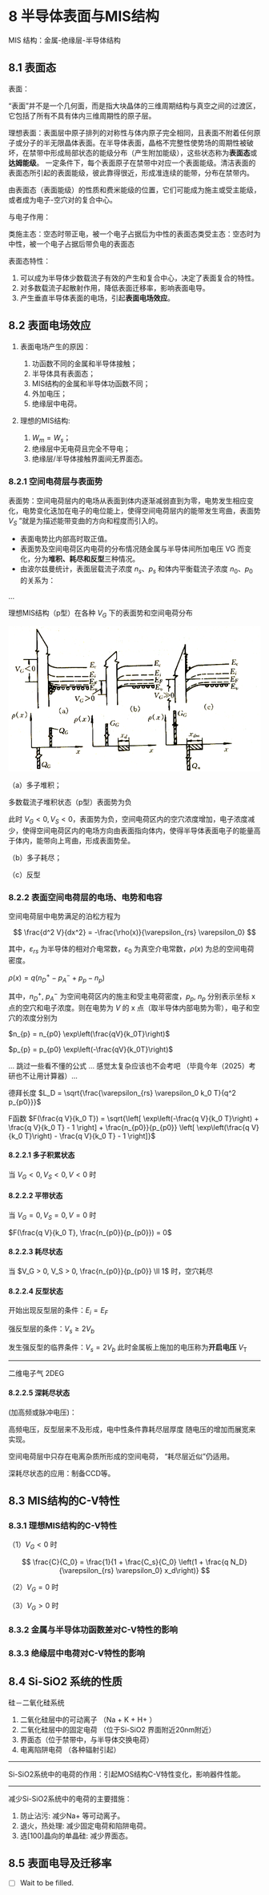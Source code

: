 # 8 半导体表面与MIS结构

MIS 结构：金属-绝缘层-半导体结构

## 8.1 表面态

表面：

“表面”并不是一个几何面，而是指大块晶体的三维周期结构与真空之间的过渡区，它包括了所有不具有体内三维周期性的原子层。

理想表面：表面层中原子排列的对称性与体内原子完全相同，且表面不附着任何原子或分子的半无限晶体表面。在半导体表面，晶格不完整性使势场的周期性被破坏，在禁带中形成局部状态的能级分布（产生附加能级），这些状态称为**表面态**或**达姆能级**。
一定条件下，每个表面原子在禁带中对应一个表面能级。清洁表面的表面态所引起的表面能级，彼此靠得很近，形成准连续的能带，分布在禁带内。

由表面态（表面能级）的性质和费米能级的位置，它们可能成为施主或受主能级，或者成为电子-空穴对的复合中心。

与电子作用：

类施主态：空态时带正电，被一个电子占据后为中性的表面态类受主态：空态时为中性，被一个电子占据后带负电的表面态

表面态特性：

1. 可以成为半导体少数载流子有效的产生和复合中心，决定了表面复合的特性。
2. 对多数载流子起散射作用，降低表面迁移率，影响表面电导。
3. 产生垂直半导体表面的电场，引起**表面电场效应**。

## 8.2 表面电场效应

1. 表面电场产生的原因：
   1. 功函数不同的金属和半导体接触；
   2. 半导体具有表面态；
   3. MIS结构的金属和半导体功函数不同；
   4. 外加电压；
   5. 绝缘层中电荷。

2. 理想的MIS结构:
   1. $W_{m} = W_{s}$；
   2. 绝缘层中无电荷且完全不导电；
   3. 绝缘层/半导体接触界面间无界面态。

### 8.2.1 空间电荷层与表面势

表面势：空间电荷层内的电场从表面到体内逐渐减弱直到为零，电势发生相应变化，电势变化迭加在电子的电位能上，使得空间电荷层内的能带发生弯曲，表面势 $V_{S}$ ”就是为描述能带变曲的方向和程度而引入的。

* 表面电势比内部高时取正值。
* 表面势及空间电荷区内电荷的分布情况随金属与半导体间所加电压 VG 而变化，分为**堆积、耗尽和反型**三种情况。
* 由波尔兹曼统计，表面层载流子浓度 $n_s$、$p_s$ 和体内平衡载流子浓度 $n_0$、$p_0$ 的关系为：

$\dots$

理想MIS结构（p型）在各种 $V_G$ 下的表面势和空间电荷分布

![alt text](../assets/978-7121381843-image-8-5.png)

（a）多子堆积；

多数载流子堆积状态（p型）表面势为负

此时 $V_G < 0, V_S < 0$，表面势为负，空间电荷区内的空穴浓度增加，电子浓度减少，使得空间电荷区内的电场方向由表面指向体内，使得半导体表面电子的能量高于体内，能带向上弯曲，形成表面势垒。

（b）多子耗尽；

（c）反型

### 8.2.2 表面空间电荷层的电场、电势和电容

空间电荷层中电势满足的泊松方程为

$$
\frac{d^2 V}{dx^2} = -\frac{\rho(x)}{\varepsilon_{rs} \varepsilon_0}
$$

其中，$\varepsilon_{rs}$ 为半导体的相对介电常数，$\varepsilon_0$ 为真空介电常数，$\rho(x)$ 为总的空间电荷密度。

$\rho(x) = q(n_D^+ - p_A^- + p_p - n_p)$

其中，$n_D^+$, $p_A^-$ 为空间电荷区内的施主和受主电荷密度，$p_p$, $n_p$ 分别表示坐标 x 点的空穴和电子浓度。则在电势为 $V$ 的 x 点（取半导体内部电势为零），电子和空穴的浓度分别为

$n_{p} = n_{p0} \exp\left(\frac{qV}{k_0T}\right)$

$p_{p} = p_{p0} \exp\left(-\frac{qV}{k_0T}\right)$

... 跳过一些看不懂的公式 ... 感觉太复杂应该也不会考吧 （毕竟今年（2025）考研也不让用计算器）...

德拜长度 $L_D = \sqrt{\frac{\varepsilon_{rs} \varepsilon_0 k_0 T}{q^2 p_{p0}}}$

F函数 $F(\frac{q V}{k_0 T}) = \sqrt{\left[ \exp\left(-\frac{q V}{k_0 T}\right) + \frac{q V}{k_0 T} - 1 \right] + \frac{n_{p0}}{p_{p0}} \left[ \exp\left(\frac{q V}{k_0 T}\right) - \frac{q V}{k_0 T} - 1 \right]}$

#### 8.2.2.1 多子积累状态

当 $V_G < 0, V_S < 0, V < 0$ 时

#### 8.2.2.2 平带状态

当 $V_G = 0, V_S = 0, V = 0$ 时

$F(\frac{q V}{k_0 T}, \frac{n_{p0}}{p_{p0}}) = 0$

#### 8.2.2.3 耗尽状态

当 $V_G > 0, V_S > 0, \frac{n_{p0}}{p_{p0}} \ll 1$ 时，空穴耗尽

#### 8.2.2.4 反型状态

开始出现反型层的条件：$E_i = E_F$

强反型层的条件：$V_s \geq 2 V_b$

发生强反型的临界条件：$V_s = 2 V_b$ 此时金属板上施加的电压称为**开启电压** $V_{\text{T}}$

---

二维电子气 2DEG

#### 8.2.2.5 深耗尽状态

(加高频或脉冲电压)：

高频电压，反型层来不及形成，电中性条件靠耗尽层厚度 随电压的增加而展宽来实现。

空间电荷层中只存在电离杂质所形成的空间电荷， “耗尽层近似”仍适用。

深耗尽状态的应用：制备CCD等。

## 8.3 MIS结构的C-V特性

### 8.3.1 理想MIS结构的C-V特性

（1）$V_G < 0$ 时

$$
\frac{C}{C_0} = \frac{1}{1 + \frac{C_s}{C_0} \left(1 + \frac{q N_D}{\varepsilon_{rs} \varepsilon_0} x_d\right)}
$$

（2）$V_G = 0$ 时

（3）$V_G > 0$ 时

### 8.3.2 金属与半导体功函数差对C-V特性的影响

### 8.3.3 绝缘层中电荷对C-V特性的影响

## 8.4 Si-SiO2 系统的性质

硅－二氧化硅系统

1. 二氧化硅层中的可动离子 （Na + K + H+ ）
2. 二氧化硅层中的固定电荷 （位于Si-SiO2 界面附近20nm附近）
3. 界面态（位于禁带中，与半导体交换电荷）
4. 电离陷阱电荷 （各种辐射引起）

---

Si-SiO2系统中的电荷的作用：引起MOS结构C-V特性变化，影响器件性能。

---

减少Si-SiO2系统中的电荷的主要措施：

1. 防止沾污: 减少Na+ 等可动离子。
2. 退火，热处理: 减少固定电荷和陷阱电荷。
3. 选[100]晶向的单晶硅: 减少界面态。

## 8.5 表面电导及迁移率

* [ ] Wait to be filled.

